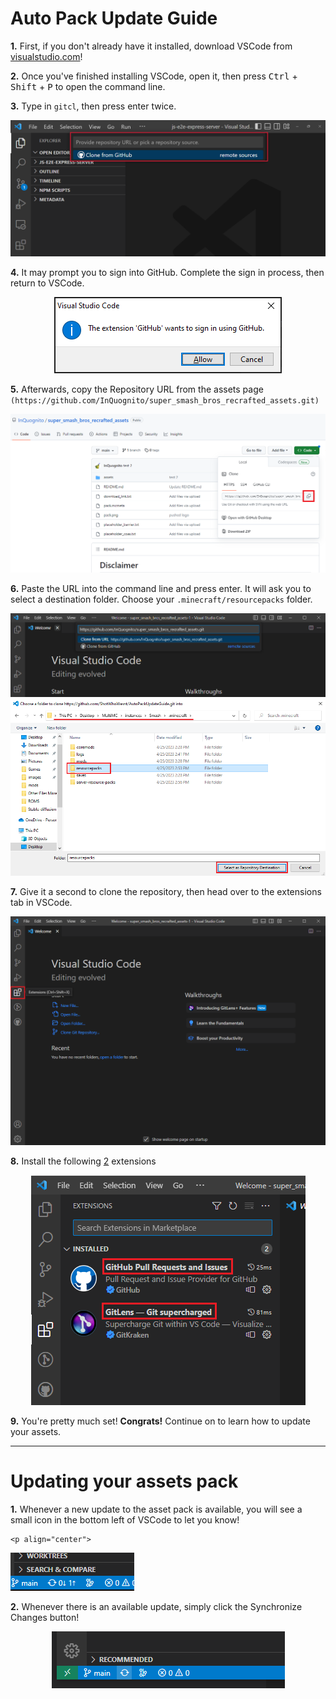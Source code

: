 # Auto Pack Update Guide
<b>1.</b>  First, if you don't already have it installed, download VSCode from [visualstudio.com](https://code.visualstudio.com/)!
 
<b>2.</b> Once you've finished installing VSCode, open it, then press <kbd>Ctrl</kbd> + <kbd>Shift</kbd> + <kbd>P</kbd> to open the command line.
 
<b>3.</b> Type in `gitcl`, then press enter twice.
 
<p align="center">
 <img src=images/gitcl.png>
 </p>

<b>4.</b> It may prompt you to sign into GitHub. Complete the sign in process, then return to VSCode.
 
<p align="center">
 <img src=images/signin.png>
 </p>
 
<b>5.</b> Afterwards, copy the Repository URL from the assets page `(https://github.com/InQuognito/super_smash_bros_recrafted_assets.git)`

<p align="center">
 <img src=images/copy.png>
 </p>
 
 <b>6.</b> Paste the URL into the command line and press enter. It will ask you to select a destination folder. Choose your `.minecraft/resourcepacks` folder.
  
 <p align="center">
 <img src=images/paste.png>
 <img src=images/destination.png>
 </p>
 
<b>7.</b> Give it a second to clone the repository, then head over to the extensions tab in VSCode.
  
  <p align="center">
 <img src=images/extensions.png>
 </p>
  
<b>8.</b> Install the following <u>2</u> extensions
 
 <p align="center">
 <img src=images/extensions2.png>
 </p>
  
 <b>9.</b> You're pretty much set! **Congrats!** Continue on to learn how to update your assets.
 
 ---
 # Updating your assets pack
 **1.** Whenever a new update to the asset pack is available, you will see a small icon in the bottom left of VSCode to let you know!
  
    <p align="center">
 <img src=images/updates.png>
 </p>
  
  **2.** Whenever there is an available update, simply click the Synchronize Changes button!
  
   <p align="center">
 <img src=images/updates2.png>
 </p>

  
